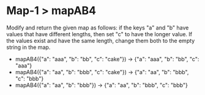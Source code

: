 # Map-1 > mapAB4

Modify and return the given map as follows: if the keys "a" and "b" have values that have different lengths, then set "c" to have the longer value. If the values exist and have the same length, change them both to the empty string in the map.

- mapAB4({"a": "aaa", "b": "bb", "c": "cake"}) → {"a": "aaa", "b": "bb", "c": "aaa"}
- mapAB4({"a": "aa", "b": "bbb", "c": "cake"}) → {"a": "aa", "b": "bbb", "c": "bbb"}
- mapAB4({"a": "aa", "b": "bbb"}) → {"a": "aa", "b": "bbb", "c": "bbb"}